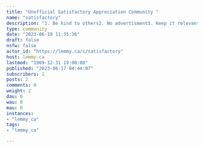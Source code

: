 ```yaml
---
title: "Unofficial Satisfactory Appreciation Community " 
name: "satisfactory"
description: "1. Be kind to others2. No advertisment3. Keep it relevant to Satisfactory only"
type: community
date: "2023-06-19 11:35:36"
draft: false
nsfw: false
actor_id: "https://lemmy.ca/c/satisfactory"
host: lemmy.ca
lastmod: "1969-12-31 19:00:00"
published: "2023-06-17 04:44:07"
subscribers: 1
posts: 2
comments: 0
weight: 2
dau: 0
wau: 0
mau: 0
instances:
- "lemmy_ca"
tags: 
- "lemmy_ca"

---
```

